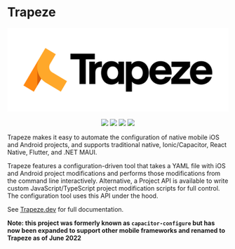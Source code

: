 # Trapeze

![Trapeze Logo](./logo.png)

<p align="center">
  <a href="https://github.com/ionic-team/trapeze/actions?query=workflow%3ACI"><img src="https://img.shields.io/github/workflow/status/ionic-team/trapeze/CI?style=flat-square" /></a>
  <a href="https://www.npmjs.com/package/@trapezedev/project"><img src="https://img.shields.io/npm/dw/@trapezedev/project?style=flat-square" /></a>
  <a href="https://www.npmjs.com/package/@trapezedev/project"><img src="https://img.shields.io/npm/v/@trapezedev/project?style=flat-square" /></a>
  <a href="https://www.npmjs.com/package/@trapezedev/project"><img src="https://img.shields.io/npm/l/@trapezedev/project?style=flat-square" /></a>
</p>

Trapeze makes it easy to automate the configuration of native mobile iOS and Android projects, and supports traditional native, Ionic/Capacitor, React Native, Flutter, and .NET MAUI.

Trapeze features a configuration-driven tool that takes a YAML file with iOS and Android project modifications and performs those modifications from the command line interactively. Alternative, a Project API is available to write custom JavaScript/TypeScript project modification scripts for full control. The configuration tool uses this API under the hood.

See [Trapeze.dev](https://trapeze.dev) for full documentation.

__Note: this project was formerly known as `capacitor-configure` but has now been expanded to support other mobile frameworks and renamed to Trapeze as of June 2022__

